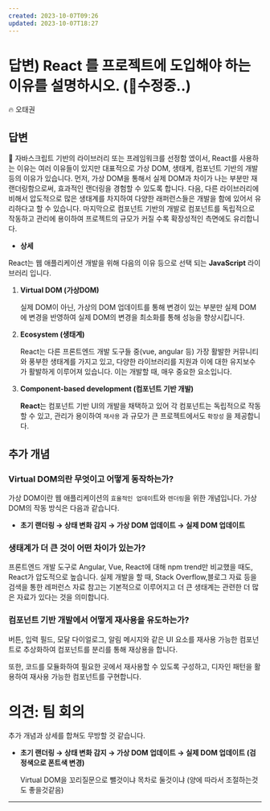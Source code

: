 ```yaml
---
created: 2023-10-07T09:26
updated: 2023-10-07T18:27
---
```

# 답변) React 를 프로젝트에 도입해야 하는 이유를 설명하시오. (🔨수정중..)

<aside>
🔥 오태권

</aside>

## 답변

<aside>
📌 자바스크립트 기반의 라이브러리 또는 프레임워크를 선정함 엤이서, React를 사용하는 이유는 여러 이유들이 있지만 대표적으로 가상 DOM, 생태계, 컴포넌트 기반의 개발 등의 이유가 있습니다. 
먼저, 가상 DOM을 통해서 실제 DOM과 차이가 나는 부분만 재랜더링함으로써, 효과적인 랜더링을 경험할 수 있도록 합니다.
다음, 다른 라이브러리에 비해서 압도적으로 많은 생태계를 차지하여 다양한 래퍼런스들은 개발을 함에 있어서 유리하다고 할 수 있습니다.
마지막으로 컴포넌트 기반의 개발로 컴포넌트를 독립적으로 작동하고 관리에 용이하여 프로젝트의 규모가 커질 수록 확장성적인 측면에도 유리합니다.

</aside>

- **상세**

React는 웹 애플리케이션 개발을 위해 다음의 이유 등으로 선택 되는 **JavaScript** 라이브러리 입니다.

1. ****Virtual DOM (가상DOM)**** 
    
    실제 DOM이 아닌, 가상의 DOM 업데이트를 통해 변경이 있는 부분만 실제 DOM에 변경을 반영하여 실제 DOM의 변경을 최소화를 통해 성능을 향상시킵니다.
    
2. **Ecosystem (생태계)** 
    
    React는 다른 프론트엔드 개발 도구들 중(vue, angular 등) 가장 활발한 커뮤니티와 풍부한 생태계를 가지고 있고, 다양한 라이브러리를 지원과 이에 대한 유지보수가 활발하게 이루어져 있습니다. 이는 개발할 때, 매우 중요한 요소입니다.
    
3. **Component-based development (컴포넌트 기반 개발)**
    
    **React**는 컴포넌트 기반 UI의 개발을 채택하고 있어 각 컴포넌트는 독립적으로 작동할 수 있고, 관리가 용이하여  `재사용` 과 규모가 큰 프로젝트에서도 `확장성` 을 제공합니다. 
    

## 추가 개념

### Virtual DOM의란 무엇이고 어떻게 동작하는가?

가상 DOM이란 웹 애플리케이션의 `효율적인 업데이`트와 `렌더링`을 위한 개념입니다.  가상 DOM의 작동 방식은 다음과 같습니다.

- **초기 랜더링 → 상태 변화 감지 → 가상 DOM 업데이트 → 실제 DOM 업데이트**

### 생태계가 더 큰 것이 어떤 차이가 있는가?

프론트엔드 개발 도구로 Angular, Vue, React에 대해 npm trend만 비교했을 때도, React가 압도적으로 높습니다. 실제 개발을 할 때, Stack Overflow,블로그 자료 등을  검색을 통한 레퍼런스 자료 참고는 기본적으로 이루어지고 더 큰 생태계는 관련한 더 많은 자료가 있다는 것을 의미합니다.

### 컴포넌트 기반 개발에서 어떻게 재사용을 유도하는가?

버튼, 입력 필드, 모달 다이얼로그, 알림 메시지와 같은 UI 요소를 재사용 가능한 컴포넌트로 추상화하여 컴포넌트를 분리를 통해 재상용을 합니다. 

또한, 코드를 모듈화하여 필요한 곳에서 재사용할 수 있도록 구성하고, 디자인 패턴을 활용하여 재사용 가능한 컴포넌트를 구현합니다.

# 의견: 팀 회의

추가 개념과 상세를 합쳐도 무방할 것 같습니다. 

- **초기 랜더링 → 상태 변화 감지 → 가상 DOM 업데이트 → 실제 DOM 업데이트 (검정색으로 폰트색 변경)**
    
    Virtual DOM을 꼬리질문으로 뺄것이냐 목차로 둘것이냐 (양에 따라서 조절하는것도 좋을것같음)
    

---